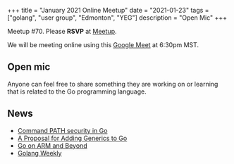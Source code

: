 +++
title = "January 2021 Online Meetup"
date = "2021-01-23"
tags = ["golang", "user group", "Edmonton", "YEG"]
description = "Open Mic"
+++

Meetup #70. Please **RSVP** at [Meetup](https://www.meetup.com/startupedmonton/events/bclwwpycccbhc/).

We will be meeting online using this [Google Meet](https://meet.google.com/moa-zbzy-fct) at 6:30pm MST.

## Open mic

Anyone can feel free to share something they are working on or learning  that is related to the Go programming language.

## News

* [Command PATH security in Go](https://blog.golang.org/path-security)
* [A Proposal for Adding Generics to Go](https://blog.golang.org/generics-proposal)
* [Go on ARM and Beyond](https://blog.golang.org/ports)
* [Golang Weekly](https://golangweekly.com/)
